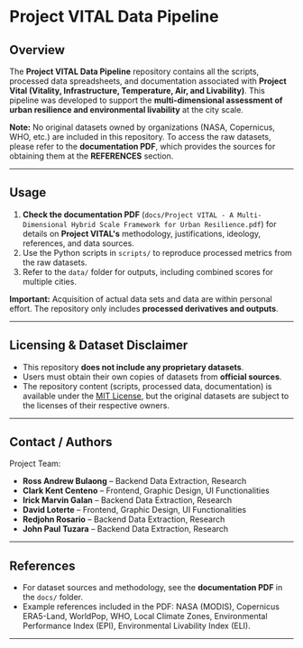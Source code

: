 
# Project VITAL Data Pipeline

## Overview
The **Project VITAL Data Pipeline** repository contains all the scripts, processed data spreadsheets, and documentation associated with **Project Vital (Vitality, Infrastructure, Temperature, Air, and Livability)**. This pipeline was developed to support the **multi-dimensional assessment of urban resilience and environmental livability** at the city scale.

**Note:** No original datasets owned by organizations (NASA, Copernicus, WHO, etc.) are included in this repository. To access the raw datasets, please refer to the **documentation PDF**, which provides the sources for obtaining them at the **REFERENCES** section.

---

## Usage

1. **Check the documentation PDF** (`docs/Project VITAL - A Multi-Dimensional Hybrid Scale Framework for Urban Resilience.pdf`) for details on **Project VITAL's** methodology, justifications, ideology, references, and data sources.
2. Use the Python scripts in `scripts/` to reproduce processed metrics from the raw datasets.
3. Refer to the `data/` folder for outputs, including combined scores for multiple cities.

**Important:** Acquisition of actual data sets and data are within personal effort. The repository only includes **processed derivatives and outputs**.

---

## Licensing & Dataset Disclaimer

- This repository **does not include any proprietary datasets**.  
- Users must obtain their own copies of datasets from **official sources**.
- The repository content (scripts, processed data, documentation) is available under the [MIT License](LICENSE), but the original datasets are subject to the licenses of their respective owners.

---

## Contact / Authors

Project Team:

- **Ross Andrew Bulaong** – Backend Data Extraction, Research  
- **Clark Kent Centeno** – Frontend, Graphic Design, UI Functionalities  
- **Irick Marvin Galan** – Backend Data Extraction, Research  
- **David Loterte** – Frontend, Graphic Design, UI Functionalities  
- **Redjohn Rosario** – Backend Data Extraction, Research  
- **John Paul Tuzara** – Backend Data Extraction, Research  

---

## References

- For dataset sources and methodology, see the **documentation PDF** in the `docs/` folder.
- Example references included in the PDF: NASA (MODIS), Copernicus ERA5-Land, WorldPop, WHO, Local Climate Zones, Environmental Performance Index (EPI), Environmental Livability Index (ELI).

---
